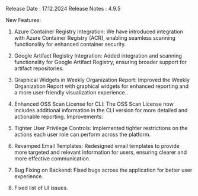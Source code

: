 Release Date : 17.12.2024
Release Notes : 4.9.5

New Features:

1) Azure Container Registry Integration: We have introduced integration with Azure Container Registry (ACR), enabling seamless scanning functionality for enhanced container security.
2) Google Artifact Registry Integration: Added integration and scanning functionality for Google Artifact Registry, ensuring broader support for artifact repositories.
3) Graphical Widgets in Weekly Organization Report: Improved the Weekly Organization Report with graphical widgets for enhanced reporting and a more user-friendly visualization experience..
4) Enhanced OSS Scan License for CLI: The OSS Scan License now includes additional information in the CLI version for more detailed and actionable reporting.
Improvements:

1) Tighter User Privilege Controls: Implemented tighter restrictions on the actions each user role can perform across the platform.
2) Revamped Email Templates: Redesigned email templates to provide more targeted and relevant information for users, ensuring clearer and more effective communication.
3) Bug Fixing on Backend: Fixed bugs across the application for better user experience.
4) Fixed list of UI issues.